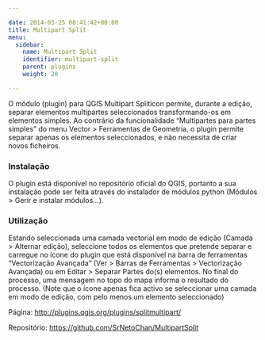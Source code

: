 ```yaml
---

date: 2014-03-25 08:41:42+00:00
title: Multipart Split
menu:
  sidebar:
    name: Multipart Split
    identifier: multipart-split
    parent: plugins
    weight: 20

---
```


O módulo (plugin) para QGIS Multipart Spliticon permite, durante a edição, separar elementos multipartes seleccionados transformando-os em elementos simples. Ao contrário da funcionalidade “Multipartes para partes simples” do menu Vector > Ferramentas de Geometria, o plugin permite separar apenas os elementos seleccionados, e não necessita de criar novos ficheiros.

### Instalação

O plugin está disponível no repositório oficial do QGIS, portanto a sua instalação pode ser feita através do instalador de módulos python (Módulos > Gerir e instalar módulos…).

### Utilização

Estando seleccionada uma camada vectorial em modo de edição (Camada > Alternar edição), seleccione todos os elementos que pretende separar e carregue no ícone do plugin que está disponível na barra de ferramentas “Vectorização Avançada” (Ver > Barras de Ferramentas > Vectorização Avançada) ou em Editar > Separar Partes do(s) elementos. No final do processo, uma mensagem no topo do mapa informa o resultado do processo. (Note que o ícone apenas fica activo se seleccionar uma camada em modo de edição, com pelo menos um elemento seleccionado)


Página: http://plugins.qgis.org/plugins/splitmultipart/

Repositório: https://github.com/SrNetoChan/MultipartSplit